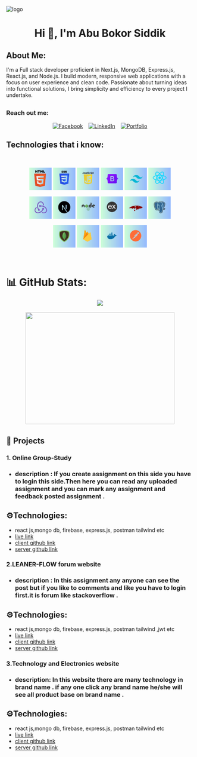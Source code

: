![logo](https://i.ibb.co.com/d0FbdyV6/Minimal-Pastel-Gradient-Personal-Visiting-Card-2.png)
<h1 align="center">Hi 👋, I'm Abu Bokor Siddik</h1>

## About Me:
I'm a Full stack developer proficient in Next.js, MongoDB, Express.js, React.js, and Node.js. I build modern, responsive web applications with a focus on user experience and clean code. Passionate about turning ideas into functional solutions, I bring simplicity and efficiency to every project I undertake.
## <h3 align="left">Reach out me:</h3>
<div align="center" style="display: flex; justify-content: center; align-items: center; gap: 15px; flex-wrap: wrap;">

  <a href="https://www.facebook.com/profile.php?id=100024960182776" target="_blank">
    <img src="https://i.ibb.co/Y4rbD1L3/Purple-White-Modern-Aesthetic-Gradient-Twitch-Streamer-Panel.png" 
         alt="Facebook" width="200px" />
  </a> 

  <a href="https://www.linkedin.com/in/md-abu-bokor-siddik-9303912a5/" target="_blank">
    <img src="https://i.ibb.co/d4Z5SvT9/Purple-White-Modern-Aesthetic-Gradient-Twitch-Streamer-Panel-1.png" 
         alt="LinkedIn" width="200px" />
  </a> 

  <a href="#" target="_blank">
    <img src="https://i.ibb.co/M5cJ5R1M/Purple-White-Modern-Aesthetic-Gradient-Twitch-Streamer-Panel-2.png" 
         alt="Portfolio" width="200px" />
  </a> 

</div>

## Technologies that i know:
<br>
<p align="center">
<img width="60" height="60"  src="https://github.com/Abu-Bokkor-Siddik/Abu-Bokkor-Siddik/blob/main/Black%20and%20Gold%20Classy%20Minimalist%20Circular%20Name%20Logo%20(1).png"/>
<img width="60" height="60"  src="https://github.com/Abu-Bokkor-Siddik/Abu-Bokkor-Siddik/blob/main/Black%20and%20Gold%20Classy%20Minimalist%20Circular%20Name%20Logo%20(2).png"/>
<img  width="60" height="60" src="https://github.com/Abu-Bokkor-Siddik/Abu-Bokkor-Siddik/blob/main/Black%20and%20Gold%20Classy%20Minimalist%20Circular%20Name%20Logo%20(3).png"/>
<img  width="60" height="60" src="https://github.com/Abu-Bokkor-Siddik/Abu-Bokkor-Siddik/blob/main/Black%20and%20Gold%20Classy%20Minimalist%20Circular%20Name%20Logo%20(16).png"/>
<img width="60" height="60" src="https://github.com/Abu-Bokkor-Siddik/Abu-Bokkor-Siddik/blob/main/Black%20and%20Gold%20Classy%20Minimalist%20Circular%20Name%20Logo%20(17).png"/>
<img  width="60" height="60" src="https://github.com/Abu-Bokkor-Siddik/Abu-Bokkor-Siddik/blob/main/Black%20and%20Gold%20Classy%20Minimalist%20Circular%20Name%20Logo%20(5).png"/>
</p>
<p align="center">
<img  width="60" height="60" src="https://github.com/Abu-Bokkor-Siddik/Abu-Bokkor-Siddik/blob/main/Black%20and%20Gold%20Classy%20Minimalist%20Circular%20Name%20Logo%20(7).png"/>
<img  width="60" height="60" src="https://github.com/Abu-Bokkor-Siddik/Abu-Bokkor-Siddik/blob/main/Black%20and%20Gold%20Classy%20Minimalist%20Circular%20Name%20Logo%20(6).png"/>
<img  width="60" height="60" src="https://github.com/Abu-Bokkor-Siddik/Abu-Bokkor-Siddik/blob/main/Black%20and%20Gold%20Classy%20Minimalist%20Circular%20Name%20Logo%20(8).png"/>
<img  width="60" height="60" src="https://github.com/Abu-Bokkor-Siddik/Abu-Bokkor-Siddik/blob/main/Black%20and%20Gold%20Classy%20Minimalist%20Circular%20Name%20Logo%20(9).png"/>
<img  width="60" height="60" src="https://github.com/Abu-Bokkor-Siddik/Abu-Bokkor-Siddik/blob/main/Black%20and%20Gold%20Classy%20Minimalist%20Circular%20Name%20Logo%20(13).png"/>
<img  width="60" height="60" src="https://github.com/Abu-Bokkor-Siddik/Abu-Bokkor-Siddik/blob/main/Black%20and%20Gold%20Classy%20Minimalist%20Circular%20Name%20Logo%20(15).png"/>
</p>
<p align="center">
<img  width="60" height="60" src="https://github.com/Abu-Bokkor-Siddik/Abu-Bokkor-Siddik/blob/main/Black%20and%20Gold%20Classy%20Minimalist%20Circular%20Name%20Logo%20(10).png"/>
<img  width="60" height="60" src="https://github.com/Abu-Bokkor-Siddik/Abu-Bokkor-Siddik/blob/main/Black%20and%20Gold%20Classy%20Minimalist%20Circular%20Name%20Logo%20(11).png"/>
<img  width="60" height="60" src="https://github.com/Abu-Bokkor-Siddik/Abu-Bokkor-Siddik/blob/main/Black%20and%20Gold%20Classy%20Minimalist%20Circular%20Name%20Logo%20(14).png"/>
  <img  width="60" height="60" src="https://github.com/Abu-Bokkor-Siddik/Abu-Bokkor-Siddik/blob/main/Black%20and%20Gold%20Classy%20Minimalist%20Circular%20Name%20Logo%20(12).png"/>
</p><br/>
<h1> 📊 GitHub Stats:</h1>


<p align="center">
  <img src="https://github-readme-streak-stats.herokuapp.com/?user=Abu-Bokkor-Siddik&theme=vue-dark&hide_border=false"/>
<!--   <img width="400" height="300" src="https://github-readme-stats.vercel.app/api?username=Abu-Bokkor-Siddik&theme=vue-dark&hide_border=false&include_all_commits=true&count_private=false"/> -->
</p>
<p align="center">
    <img  width="400" height="300" src="https://github-readme-stats.vercel.app/api/top-langs/?username=Abu-Bokkor-Siddik&theme=vue-dark&hide_border=false&include_all_commits=true&count_private=false&layout=compact"/>
</p>







## 🧐 Projects
 ### 1. Online Group-Study
 - ### description : If you create assignment on this side you have to login this side.Then here you can read any uploaded assignment and you can mark any assignment and feedback posted assignment .
 ## ⚙️Technologies:
 - react js,mongo db, firebase, express.js, postman tailwind etc
 - [live link](https://groupestudy-aa61a.web.app/)
 - [client github link](https://github.com/Abu-Bokkor-Siddik/assignment) 
 - [server github link](https://github.com/Abu-Bokkor-Siddik/assignment-client)

 ### 2.LEANER-FLOW forum website
 - ### description : In this assignment any anyone can see the post but if you like to comments and like you have to login first.it is forum like stackoverflow .
 ## ⚙️Technologies:
 - react js,mongo db, firebase, express.js, postman tailwind ,jwt etc
 - [live link](https://forum-e3e2b.web.app/)
 - [client github link](https://github.com/Abu-Bokkor-Siddik/leaner-flow-client) 
 - [server github link](https://github.com/Abu-Bokkor-Siddik/leaner-flow-server) 

 ### 3.Technology and Electronics website
 - ### description: In this website there are many technology in brand name . if any one click any brand name he/she will see all product base on brand name .
 ##  ⚙️Technologies:
 - react js,mongo db, firebase, express.js, postman tailwind etc
- [live link](https://client-ass-side.web.app/)
- [client github link](https://github.com/Abu-Bokkor-Siddik/technology-client) 
 - [server github link](https://github.com/Abu-Bokkor-Siddik/technology-server) 






<!--
**Abu-Bokkor-Siddik/Abu-Bokkor-Siddik** is a ✨ _special_ ✨ repository because its `README.md` (this file) appears on your GitHub profile.

Here are some ideas to get you started:

- 🔭 I’m currently working on ...
- 🌱 I’m currently learning ...
- 👯 I’m looking to collaborate on ...
- 🤔 I’m looking for help with ...
- 💬 Ask me about ...
- 📫 How to reach me: ...
- 😄 Pronouns: ...
- ⚡ Fun fact: ...
-->
